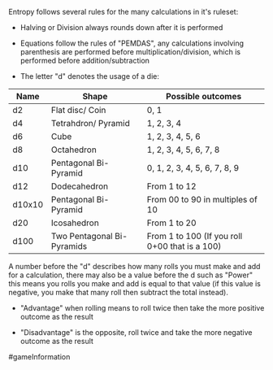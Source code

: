 Entropy follows several rules for the many calculations in it's ruleset:

- Halving or Division always rounds down after it is performed

- Equations follow the rules of "PEMDAS", any calculations involving parenthesis are performed before multiplication/division, which is performed before addition/subtraction

- The letter "d" denotes the usage of a die:

| Name   | Shape                      | Possible outcomes                              |
| ------ | -------------------------- | ---------------------------------------------- |
| d2     | Flat disc/ Coin            | 0, 1                                           |
| d4     | Tetrahdron/ Pyramid        | 1, 2, 3, 4                                     |
| d6     | Cube                       | 1, 2, 3, 4, 5, 6                               |
| d8     | Octahedron                 | 1, 2, 3, 4, 5, 6, 7, 8                         |
| d10    | Pentagonal Bi-Pyramid      | 0, 1, 2, 3, 4, 5, 6, 7, 8, 9                   |
| d12    | Dodecahedron               | From 1 to 12                                   |
| d10x10 | Pentagonal Bi-Pyramid      | From 00 to 90 in multiples of 10               |
| d20    | Icosahedron                | From 1 to 20                                   |
| d100   | Two Pentagonal Bi-Pyramids | From 1 to 100 (If you roll 0+00 that is a 100) |

  A number before the "d" describes how many rolls you must make and add for a calculation, there may also be a value before the d such as "Power" this means you rolls you make and add is equal to that value (if this value is negative, you make that many roll then subtract the total instead).

- "Advantage" when rolling means to roll twice then take the more positive outcome as the result

- "Disadvantage" is the opposite, roll twice and take the more negative outcome as the result 

#gameInformation 